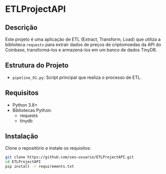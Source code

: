 # ETLProjectAPI

## Descrição
Este projeto é uma aplicação de ETL (Extract, Transform, Load) que utiliza a biblioteca `requests` para extrair dados de preços de criptomoedas da API do Coinbase, transformá-los e armazená-los em um banco de dados TinyDB.

## Estrutura do Projeto
- `pipeline_01.py`: Script principal que realiza o processo de ETL.

## Requisitos
- Python 3.8+
- Bibliotecas Python:
  - requests
  - tinydb

## Instalação
Clone o repositório e instale os requisitos:
```sh
git clone https://github.com/seu-usuario/ETLProjectAPI.git
cd ETLProjectAPI
pip install -r requirements.txt
